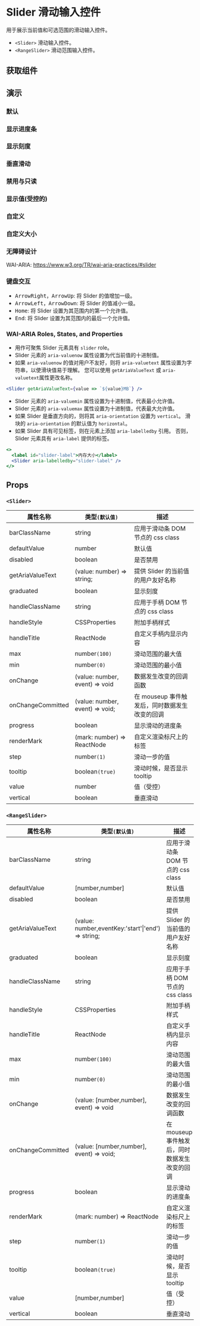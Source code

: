 # Slider 滑动输入控件

用于展示当前值和可选范围的滑动输入控件。

- `<Slider>` 滑动输入控件。
- `<RangeSlider>` 滑动范围输入控件。

## 获取组件

<!--{include:(components/slider/fragments/import.md)}-->

## 演示

### 默认

<!--{include:`basic.md`}-->

### 显示进度条

<!--{include:`progress.md`}-->

### 显示刻度

<!--{include:`graduated.md`}-->

### 垂直滑动

<!--{include:`vertical.md`}-->

### 禁用与只读

<!--{include:`disabled.md`}-->

### 显示值(受控的)

<!--{include:`value.md`}-->

### 自定义

<!--{include:`custom.md`}-->

### 自定义大小

<!--{include:`size.md`}-->

### 无障碍设计

WAI-ARIA: https://www.w3.org/TR/wai-aria-practices/#slider

### 键盘交互

- <kbd>ArrowRight</kbd>，<kbd>ArrowUp</kbd>: 将 Slider 的值增加一级。
- <kbd>ArrowLeft</kbd>，<kbd>ArrowDown</kbd>: 将 Slider 的值减小一级。
- <kbd>Home</kbd>: 将 Slider 设置为其范围内的第一个允许值。
- <kbd>End</kbd>: 将 Slider 设置为其范围内的最后一个允许值。

### WAI-ARIA Roles, States, and Properties

- 用作可聚焦 Slider 元素具有 `slider` role。
- Slider 元素的 `aria-valuenow` 属性设置为代当前值的十进制值。
- 如果 `aria-valuenow` 的值对用户不友好，则将 `aria-valuetext` 属性设置为字符串，以使滑块值易于理解。 您可以使用 `getAriaValueText` 或 `aria-valuetext`属性更改名称。

```jsx
<Slider getAriaValueText={value => `${value}MB`} />
```

- Slider 元素的 `aria-valuemin` 属性设置为十进制值，代表最小允许值。
- Slider 元素的 `aria-valuemax` 属性设置为十进制值，代表最大允许值。
- 如果 Slider 是垂直方向的，则将其 `aria-orientation` 设置为 `vertical`。 滑块的 `aria-orientation` 的默认值为 `horizontal`。
- 如果 Slider 具有可见标签，则在元素上添加 `aria-labelledby` 引用。 否则，Slider 元素具有 `aria-label` 提供的标签。

```jsx
<>
  <label id="slider-label">内存大小</label>
  <Slider aria-labelledby="slider-label" />
</>
```

## Props

### `<Slider>`

| 属性名称          | 类型`(默认值)`                  | 描述                                          |
| ----------------- | ------------------------------- | --------------------------------------------- |
| barClassName      | string                          | 应用于滑动条 DOM 节点的 css class             |
| defaultValue      | number                          | 默认值                                        |
| disabled          | boolean                         | 是否禁用                                      |
| getAriaValueText  | (value: number) => string;      | 提供 Slider 的当前值的用户友好名称            |
| graduated         | boolean                         | 显示刻度                                      |
| handleClassName   | string                          | 应用于手柄 DOM 节点的 css class               |
| handleStyle       | CSSProperties                   | 附加手柄样式                                  |
| handleTitle       | ReactNode                       | 自定义手柄内显示内容                          |
| max               | number`(100)`                   | 滑动范围的最大值                              |
| min               | number`(0)`                     | 滑动范围的最小值                              |
| onChange          | (value: number, event) => void  | 数据发生改变的回调函数                        |
| onChangeCommitted | (value: number, event) => void; | 在 mouseup 事件触发后，同时数据发生改变的回调 |
| progress          | boolean                         | 显示滑动的进度条                              |
| renderMark        | (mark: number) => ReactNode     | 自定义渲染标尺上的标签                        |
| step              | number`(1)`                     | 滑动一步的值                                  |
| tooltip           | boolean`(true)`                 | 滑动时候，是否显示 tooltip                    |
| value             | number                          | 值（受控）                                    |
| vertical          | boolean                         | 垂直滑动                                      |

### `<RangeSlider>`

| 属性名称          | 类型`(默认值)`                                         | 描述                                          |
| ----------------- | ------------------------------------------------------ | --------------------------------------------- |
| barClassName      | string                                                 | 应用于滑动条 DOM 节点的 css class             |
| defaultValue      | [number,number]                                        | 默认值                                        |
| disabled          | boolean                                                | 是否禁用                                      |
| getAriaValueText  | (value: number,eventKey:'start'&#124;'end') => string; | 提供 Slider 的当前值的用户友好名称            |
| graduated         | boolean                                                | 显示刻度                                      |
| handleClassName   | string                                                 | 应用于手柄 DOM 节点的 css class               |
| handleStyle       | CSSProperties                                          | 附加手柄样式                                  |
| handleTitle       | ReactNode                                              | 自定义手柄内显示内容                          |
| max               | number`(100)`                                          | 滑动范围的最大值                              |
| min               | number`(0)`                                            | 滑动范围的最小值                              |
| onChange          | (value: [number,number], event) => void                | 数据发生改变的回调函数                        |
| onChangeCommitted | (value: [number,number], event) => void;               | 在 mouseup 事件触发后，同时数据发生改变的回调 |
| progress          | boolean                                                | 显示滑动的进度条                              |
| renderMark        | (mark: number) => ReactNode                            | 自定义渲染标尺上的标签                        |
| step              | number`(1)`                                            | 滑动一步的值                                  |
| tooltip           | boolean`(true)`                                        | 滑动时候，是否显示 tooltip                    |
| value             | [number,number]                                        | 值（受控）                                    |
| vertical          | boolean                                                | 垂直滑动                                      |
